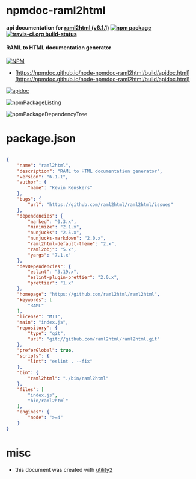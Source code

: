 # npmdoc-raml2html

#### api documentation for  [raml2html (v6.1.1)](https://github.com/raml2html/raml2html)  [![npm package](https://img.shields.io/npm/v/npmdoc-raml2html.svg?style=flat-square)](https://www.npmjs.org/package/npmdoc-raml2html) [![travis-ci.org build-status](https://api.travis-ci.org/npmdoc/node-npmdoc-raml2html.svg)](https://travis-ci.org/npmdoc/node-npmdoc-raml2html)

#### RAML to HTML documentation generator

[![NPM](https://nodei.co/npm/raml2html.png?downloads=true&downloadRank=true&stars=true)](https://www.npmjs.com/package/raml2html)

- [https://npmdoc.github.io/node-npmdoc-raml2html/build/apidoc.html](https://npmdoc.github.io/node-npmdoc-raml2html/build/apidoc.html)

[![apidoc](https://npmdoc.github.io/node-npmdoc-raml2html/build/screenCapture.buildCi.browser.%252Ftmp%252Fbuild%252Fapidoc.html.png)](https://npmdoc.github.io/node-npmdoc-raml2html/build/apidoc.html)

![npmPackageListing](https://npmdoc.github.io/node-npmdoc-raml2html/build/screenCapture.npmPackageListing.svg)

![npmPackageDependencyTree](https://npmdoc.github.io/node-npmdoc-raml2html/build/screenCapture.npmPackageDependencyTree.svg)



# package.json

```json

{
    "name": "raml2html",
    "description": "RAML to HTML documentation generator",
    "version": "6.1.1",
    "author": {
        "name": "Kevin Renskers"
    },
    "bugs": {
        "url": "https://github.com/raml2html/raml2html/issues"
    },
    "dependencies": {
        "marked": "0.3.x",
        "minimize": "2.1.x",
        "nunjucks": "2.5.x",
        "nunjucks-markdown": "2.0.x",
        "raml2html-default-theme": "2.x",
        "raml2obj": "5.x",
        "yargs": "7.1.x"
    },
    "devDependencies": {
        "eslint": "3.19.x",
        "eslint-plugin-prettier": "2.0.x",
        "prettier": "1.x"
    },
    "homepage": "https://github.com/raml2html/raml2html",
    "keywords": [
        "RAML"
    ],
    "license": "MIT",
    "main": "index.js",
    "repository": {
        "type": "git",
        "url": "git://github.com/raml2html/raml2html.git"
    },
    "preferGlobal": true,
    "scripts": {
        "lint": "eslint . --fix"
    },
    "bin": {
        "raml2html": "./bin/raml2html"
    },
    "files": [
        "index.js",
        "bin/raml2html"
    ],
    "engines": {
        "node": ">=4"
    }
}
```



# misc
- this document was created with [utility2](https://github.com/kaizhu256/node-utility2)
